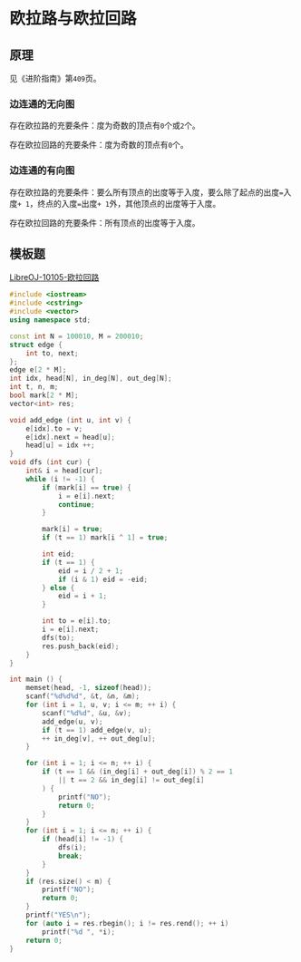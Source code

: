 # 欧拉路与欧拉回路

## 原理

见《进阶指南》第`409`页。

### 边连通的无向图

存在欧拉路的充要条件：度为奇数的顶点有`0`个或`2`个。

存在欧拉回路的充要条件：度为奇数的顶点有`0`个。

### 边连通的有向图

存在欧拉路的充要条件：要么所有顶点的出度等于入度，要么除了起点的出度`=`入度`+ 1`，终点的入度`=`出度`+ 1`外，其他顶点的出度等于入度。

存在欧拉回路的充要条件：所有顶点的出度等于入度。

## 模板题

[LibreOJ-10105-欧拉回路](https://vjudge.net/problem/LibreOJ-10105)

```cpp
#include <iostream>
#include <cstring>
#include <vector>
using namespace std;

const int N = 100010, M = 200010;
struct edge {
    int to, next;
};
edge e[2 * M];
int idx, head[N], in_deg[N], out_deg[N];
int t, n, m;
bool mark[2 * M];
vector<int> res;

void add_edge (int u, int v) {
    e[idx].to = v;
    e[idx].next = head[u];
    head[u] = idx ++;
}
void dfs (int cur) {
    int& i = head[cur];
    while (i != -1) {
        if (mark[i] == true) {
            i = e[i].next;
            continue;
        }

        mark[i] = true;
        if (t == 1) mark[i ^ 1] = true;

        int eid;
        if (t == 1) {
            eid = i / 2 + 1;
            if (i & 1) eid = -eid;
        } else {
            eid = i + 1;
        }

        int to = e[i].to;
        i = e[i].next;
        dfs(to);
        res.push_back(eid);
    }
}

int main () {
    memset(head, -1, sizeof(head));
    scanf("%d%d%d", &t, &n, &m);
    for (int i = 1, u, v; i <= m; ++ i) {
        scanf("%d%d", &u, &v);
        add_edge(u, v);
        if (t == 1) add_edge(v, u);
        ++ in_deg[v], ++ out_deg[u];
    }

    for (int i = 1; i <= n; ++ i) {
        if (t == 1 && (in_deg[i] + out_deg[i]) % 2 == 1
            || t == 2 && in_deg[i] != out_deg[i]
        ) {
            printf("NO");
            return 0;
        }
    }
    for (int i = 1; i <= n; ++ i) {
        if (head[i] != -1) {
            dfs(i);
            break;
        }
    }
    if (res.size() < m) {
        printf("NO");
        return 0;
    }
    printf("YES\n");
    for (auto i = res.rbegin(); i != res.rend(); ++ i)
        printf("%d ", *i);
    return 0;
}
```


